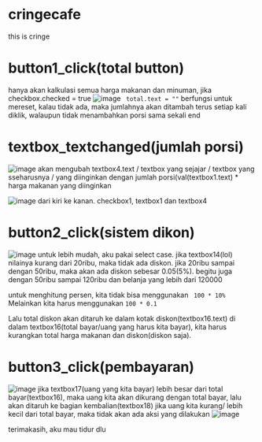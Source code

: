 # cringecafe
this is cringe

# button1_click(total button)
hanya akan kalkulasi semua harga makanan dan minuman, jika checkbox.checked = true 
![image](https://user-images.githubusercontent.com/68774737/163663290-e12b8c5b-daf3-4906-8c3f-e065729abe56.png)
``` total.text = ""```
berfungsi untuk mereset, kalau tidak ada, maka jumlahnya akan ditambah terus setiap kali diklik, walaupun tidak menambahkan porsi sama sekali
end

# textbox_textchanged(jumlah porsi)
![image](https://user-images.githubusercontent.com/68774737/163663346-8fbbd092-9d2e-4ff8-87fc-5c8b1e99ea02.png)
akan mengubah textbox4.text / textbox yang sejajar / textbox yang sseharusnya / yang diinginkan dengan jumlah porsi(val(textbox1.text) * harga makanan yang diinginkan

![image](https://user-images.githubusercontent.com/68774737/163663404-dcca75fb-2caa-408e-9bf6-7e364eff7157.png)
dari kiri ke kanan. checkbox1, textbox1 dan textbox4

# button2_click(sistem dikon)
![image](https://user-images.githubusercontent.com/68774737/163663486-8f411293-4bf1-44d2-a045-fee5883e3551.png)
untuk lebih mudah, aku pakai select case. jika textbox14(lol) nilainya kurang dari 20ribu, maka tidak ada diskon. jika 20ribu sampai dengan 50ribu, maka akan ada diskon sebesar 0.05(5%). begitu juga dengan 50ribu sampai 120ribu dan belanja yang lebih dari 120000

untuk menghitung persen, kita tidak bisa menggunakan 
``` 100 * 10%```
Melainkan kita harus menggunakan
```100 * 0.1```

Lalu total diskon akan ditaruh ke dalam kotak diskon(textbox16.text)
di dalam textbox16(total bayar/uang yang harus kita bayar), kita harus kurangkan total harga makanan dan diskon(diskon saja).

# button3_click(pembayaran)
![image](https://user-images.githubusercontent.com/68774737/163663617-a5cdba0c-1543-44ce-a2f9-7836f6d7a4d8.png)
jika textbox17(uang yang kita bayar) lebih besar dari total bayar(textbox16), maka uang kita akan dikurang dengan total bayar, lalu akan ditaruh ke bagian kembalian(textbox18)
jika uang kita kurang/ lebih kecil dari total bayar, maka tidak akan ada aksi yang dilakukan
![image](https://user-images.githubusercontent.com/68774737/163663663-640c5a7c-4220-4e8d-b151-539cd3ed485b.png)

terimakasih, aku mau tidur dlu
